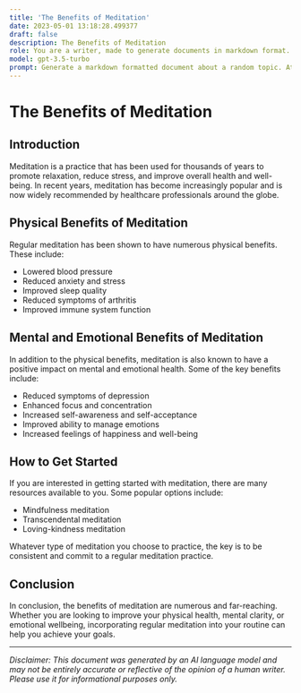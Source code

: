 ```yaml
---
title: 'The Benefits of Meditation'
date: 2023-05-01 13:18:28.499377
draft: false
description: The Benefits of Meditation
role: You are a writer, made to generate documents in markdown format. It is very important that all of the documents you generate are in valid markdown format.
model: gpt-3.5-turbo
prompt: Generate a markdown formatted document about a random topic. At the bottom, include a disclaimer explaining that the document was generated by you. The first line of the document should be the title. Make sure that the entire document is in proper markdown format, using a mix of various tags to make the document visually appealing.
---
```


# The Benefits of Meditation

## Introduction

Meditation is a practice that has been used for thousands of years to promote relaxation, reduce stress, and improve overall health and well-being. In recent years, meditation has become increasingly popular and is now widely recommended by healthcare professionals around the globe.

## Physical Benefits of Meditation

Regular meditation has been shown to have numerous physical benefits. These include:

- Lowered blood pressure
- Reduced anxiety and stress
- Improved sleep quality
- Reduced symptoms of arthritis
- Improved immune system function

## Mental and Emotional Benefits of Meditation

In addition to the physical benefits, meditation is also known to have a positive impact on mental and emotional health. Some of the key benefits include:

- Reduced symptoms of depression
- Enhanced focus and concentration
- Increased self-awareness and self-acceptance
- Improved ability to manage emotions
- Increased feelings of happiness and well-being

## How to Get Started

If you are interested in getting started with meditation, there are many resources available to you. Some popular options include:

- Mindfulness meditation
- Transcendental meditation
- Loving-kindness meditation

Whatever type of meditation you choose to practice, the key is to be consistent and commit to a regular meditation practice.

## Conclusion

In conclusion, the benefits of meditation are numerous and far-reaching. Whether you are looking to improve your physical health, mental clarity, or emotional wellbeing, incorporating regular meditation into your routine can help you achieve your goals.

---

*Disclaimer: This document was generated by an AI language model and may not be entirely accurate or reflective of the opinion of a human writer. Please use it for informational purposes only.*